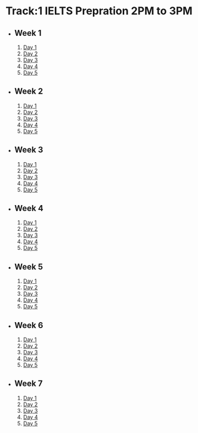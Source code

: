 # Track:1 IELTS Prepration 2PM to 3PM

- ## Week 1

   1. [Day 1](https://www.facebook.com/iCodeguru/videos/482270298058874)
   2. [Day 2](https://www.facebook.com/iCodeguru/videos/390807560461787)
   3. [Day 3](https://www.facebook.com/iCodeguru/videos/3382639711870310)
   4. [Day 4](https://www.facebook.com/iCodeguru/videos/1424429261566657)
   5. [Day 5]()

- ## Week 2

   1. [Day 1](https://www.facebook.com/watch/?v=839547474987204)
   2. [Day 2](https://www.facebook.com/iCodeguru/videos/3945134215722008)
   3. [Day 3](https://www.facebook.com/iCodeguru/videos/1072364877891736)
   4. [Day 4]()
   5. [Day 5](https://www.facebook.com/iCodeguru/videos/1396553074634253)

- ## Week 3

   1. [Day 1](https://www.facebook.com/iCodeguru/videos/329633406842858)
   2. [Day 2](https://www.facebook.com/watch/?v=3674753496168007)
   3. [Day 3](https://www.facebook.com/watch/?v=1051051769437849)
   4. [Day 4](https://www.facebook.com/watch/?v=536314582133594)
   5. [Day 5](https://www.facebook.com/iCodeguru/videos/1487747021865455)

- ## Week 4

   1. [Day 1](https://www.facebook.com/iCodeguru/videos/1669670417228638)
   2. [Day 2](https://www.facebook.com/iCodeguru/videos/8336806499736436)
   3. [Day 3](https://www.facebook.com/iCodeguru/videos/1456859538361800)
   4. [Day 4](https://www.facebook.com/iCodeguru/videos/1031553861855253)
   5. [Day 5](https://www.facebook.com/watch/?v=550923657404188)

- ## Week 5

   1. [Day 1](https://www.facebook.com/iCodeguru/videos/1047321693539901)
   2. [Day 2](https://www.facebook.com/iCodeguru/videos/520135354059989)
   3. [Day 3](https://www.facebook.com/watch/?v=431267869989937)
   4. [Day 4]()
   5. [Day 5](https://www.facebook.com/iCodeguru/videos/938858521404674)

- ## Week 6

   1. [Day 1](https://www.facebook.com/iCodeguru/videos/752929340318211)
   2. [Day 2](https://www.facebook.com/iCodeguru/videos/473788789037480)
   3. [Day 3](https://www.facebook.com/iCodeguru/videos/1773596186776869)
   4. [Day 4](https://www.facebook.com/iCodeguru/videos/1170769447359720)
   5. [Day 5](https://www.facebook.com/iCodeguru/videos/903232067871517)

- ## Week 7

   1. [Day 1](https://www.facebook.com/iCodeguru/videos/1247381846478421)
   2. [Day 2](https://www.facebook.com/iCodeguru/videos/1038001611458455)
   3. [Day 3](https://www.facebook.com/iCodeguru/videos/867096995566958)
   4. [Day 4](https://www.facebook.com/iCodeguru/videos/907604421290959)
   5. [Day 5](https://www.facebook.com/iCodeguru/videos/1777380203091806)

<!-- - ## Week 

   1. [Day 1](https://www.facebook.com/iCodeguru/videos/1282275826303471)
   2. [Day 2](https://www.facebook.com/iCodeguru/videos/1758870628205044)
   3. [Day 3](https://www.facebook.com/iCodeguru/videos/896322412132705)
   4. [Day 4](https://www.facebook.com/iCodeguru/videos/954293730073176)
   5. [Day 5](https://www.facebook.com/iCodeguru/videos/1345002940217589) -->

<!-- - ## Week 

   1. [Day 1]()
   2. [Day 2]()
   3. [Day 3]()
   4. [Day 4]()
   5. [Day 5]() -->